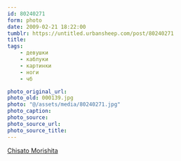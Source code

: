 ```yaml
---
id: 80240271
form: photo
date: 2009-02-21 18:22:00
tumblr: https://untitled.urbansheep.com/post/80240271
title:
tags:
    - девушки
    - каблуки
    - картинки
    - ноги
    - чб

photo_original_url:
photo_old: 000139.jpg
photo: "@/assets/media/80240271.jpg"
photo_caption:
photo_source:
photo_source_url:
photo_source_title:
---
```


<p><a href="http://www.b-idol.com/read.cgi/bbs/1157462520/101-200">Chisato Morishita</a></p>
